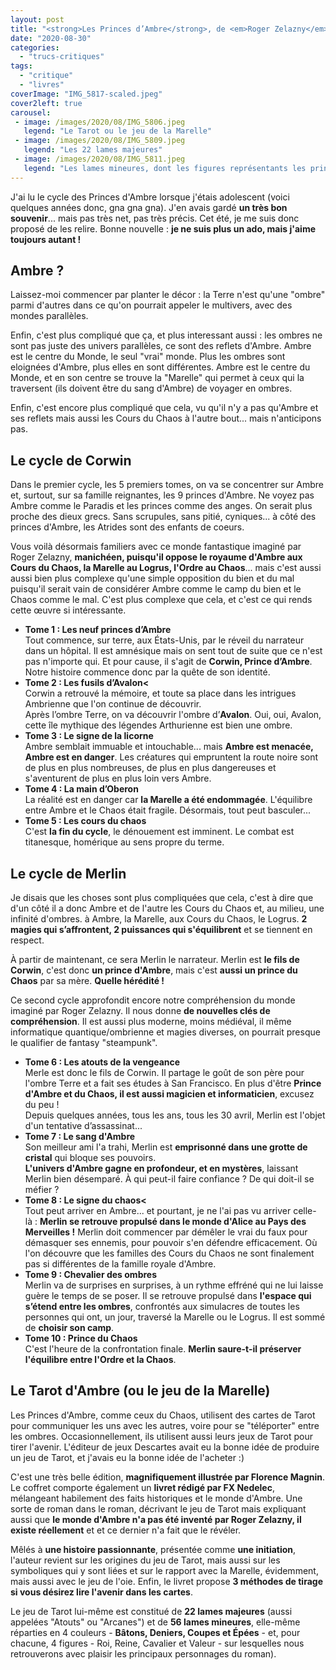 ```yaml
---
layout: post
title: "<strong>Les Princes d’Ambre</strong>, de <em>Roger Zelazny</em>"
date: "2020-08-30"
categories: 
  - "trucs-critiques"
tags: 
  - "critique"
  - "livres"
coverImage: "IMG_5817-scaled.jpeg"
cover2left: true
carousel: 
 - image: /images/2020/08/IMG_5806.jpeg
   legend: "Le Tarot ou le jeu de la Marelle"
 - image: /images/2020/08/IMG_5809.jpeg
   legend: "Les 22 lames majeures"
 - image: /images/2020/08/IMG_5811.jpeg
   legend: "Les lames mineures, dont les figures représentants les princes"
---
```


J'ai lu le cycle des Princes d'Ambre lorsque j'étais adolescent (voici quelques années donc, gna gna gna). J'en avais gardé **un très bon souvenir**... mais pas très net, pas très précis. Cet été, je me suis donc proposé de les relire. Bonne nouvelle : **je ne suis plus un ado, mais j'aime toujours autant !**

## Ambre ?

Laissez-moi commencer par planter le décor : la Terre n'est qu'une "ombre" parmi d'autres dans ce qu'on pourrait appeler le multivers, avec des mondes parallèles.

Enfin, c'est plus compliqué que ça, et plus interessant aussi : les ombres ne sont pas juste des univers parallèles, ce sont des reflets d'Ambre. Ambre est le centre du Monde, le seul "vrai" monde. Plus les ombres sont eloignées d'Ambre, plus elles en sont différentes. Ambre est le centre du Monde, et en son centre se trouve la "Marelle" qui permet à ceux qui la traversent (ils doivent être du sang d'Ambre) de voyager en ombres.

Enfin, c'est encore plus compliqué que cela, vu qu'il n'y a pas qu'Ambre et ses reflets mais aussi les Cours du Chaos à l'autre bout... mais n'anticipons pas.

## Le cycle de Corwin

Dans le premier cycle, les 5 premiers tomes, on va se concentrer sur Ambre et, surtout, sur sa famille reignantes, les 9 princes d'Ambre. Ne voyez pas Ambre comme le Paradis et les princes comme des anges. On serait plus proche des dieux grecs. Sans scrupules, sans pitié, cyniques... à côté des princes d'Ambre, les Atrides sont des enfants de coeurs.

Vous voilà désormais familiers avec ce monde fantastique imaginé par Roger Zelazny, **manichéen, puisqu'il oppose le royaume d'Ambre aux Cours du Chaos, la Marelle au Logrus, l'Ordre au Chaos**... mais c'est aussi aussi bien plus complexe qu'une simple opposition du bien et du mal puisqu'il serait vain de considérer Ambre comme le camp du bien et le Chaos comme le mal. C'est plus complexe que cela, et c'est ce qui rends cette œuvre si intéressante.

- **Tome 1 : Les neuf princes d’Ambre**<br />Tout commence, sur terre, aux États-Unis, par le réveil du narrateur dans un hôpital. Il est amnésique mais on sent tout de suite que ce n'est pas n'importe qui. Et pour cause, il s'agit de <strong>Corwin, Prince d’Ambre</strong>. Notre histoire commence donc par la quête de son identité.
- **Tome 2 : Les fusils d’Avalon<**<br />Corwin a retrouvé la mémoire, et toute sa place dans les intrigues Ambrienne que l'on continue de découvrir.<br />Après l’ombre Terre, on va découvrir l'ombre d’<strong>Avalon</strong>. Oui, oui, Avalon, cette île mythique des légendes Arthurienne est bien une ombre.
- **Tome 3 : Le signe de la licorne**<br />Ambre semblait immuable et intouchable... mais <strong>Ambre est menacée, Ambre est en danger</strong>. Les créatures qui empruntent la route noire sont de plus en plus nombreuses, de plus en plus dangereuses et s'aventurent de plus en plus loin vers Ambre.
- **Tome 4 : La main d’Oberon**<br />La réalité est en danger car <strong>la Marelle a été endommagée</strong>. L'équilibre entre Ambre et le Chaos était fragile. Désormais, tout peut basculer...
- **Tome 5 : Les cours du chaos**<br />C'est <strong>la fin du cycle</strong>, le dénouement est imminent. Le combat est titanesque, homérique au sens propre du terme.

## Le cycle de Merlin

Je disais que les choses sont plus compliquées que cela, c'est à dire que d'un côté il a donc Ambre et de l'autre les Cours du Chaos et, au milieu, une infinité d'ombres. à Ambre, la Marelle, aux Cours du Chaos, le Logrus. **2 magies qui s’affrontent, 2 puissances qui s'équilibrent** et se tiennent en respect.

À partir de maintenant, ce sera Merlin le narrateur. Merlin est **le fils de Corwin**, c'est donc **un prince d'Ambre**, mais c'est **aussi un prince du Chaos** par sa mère. **Quelle hérédité !**

Ce second cycle approfondit encore notre compréhension du monde imaginé par Roger Zelazny. Il nous donne **de nouvelles clés de compréhension**. Il est aussi plus moderne, moins médiéval, il même informatique quantique/ombrienne et magies diverses, on pourrait presque le qualifier de fantasy "steampunk".

- **Tome 6 : Les atouts de la vengeance**<br />Merle est donc le fils de Corwin. Il partage le goût de son père pour l'ombre Terre et a fait ses études à San Francisco. En plus d'être <strong>Prince d'Ambre et du Chaos, il est aussi magicien et informaticien</strong>, excusez du peu&nbsp;!<br />Depuis quelques années, tous les ans, tous les 30&nbsp;avril, Merlin est l'objet d'un tentative d’assassinat...
- **Tome 7 : Le sang d'Ambre**<br />Son meilleur ami l'a trahi, Merlin est <strong>emprisonné dans une grotte de cristal</strong> qui bloque ses pouvoirs.<br /><strong>L'univers d'Ambre gagne en profondeur, et en mystères</strong>, laissant Merlin bien désemparé. À qui peut-il faire confiance&nbsp;? De qui doit-il se méfier&nbsp;?
- **Tome 8 : Le signe du chaos<**<br />Tout peut arriver en Ambre... et pourtant, je ne l'ai pas vu arriver celle-là&nbsp;: <strong>Merlin se retrouve propulsé dans le monde d'Alice au Pays des Merveilles&nbsp;!</strong>
Merlin doit commencer par démêler le vrai du faux pour démasquer ses ennemis, pour pouvoir s'en défendre efficacement. Où l'on découvre que les familles des Cours du Chaos ne sont finalement pas si différentes de la famille royale d'Ambre.
- **Tome 9 : Chevalier des ombres**<br />Merlin va de surprises en surprises, à un rythme effréné qui ne lui laisse guère le temps de se poser. Il se retrouve propulsé dans <strong>l'espace qui s’étend entre les ombres</strong>, confrontés aux simulacres de toutes les personnes qui ont, un jour, traversé la Marelle ou le Logrus. Il est sommé de <strong>choisir son camp</strong>.
- **Tome 10 : Prince du Chaos**<br />C'est l'heure de la confrontation finale. <strong>Merlin saure-t-il préserver l'équilibre entre l'Ordre et la Chaos</strong>.

## Le Tarot d'Ambre (ou le jeu de la Marelle)

Les Princes d'Ambre, comme ceux du Chaos, utilisent des cartes de Tarot pour communiquer les uns avec les autres, voire pour se "téléporter" entre les ombres. Occasionnellement, ils utilisent aussi leurs jeux de Tarot pour tirer l'avenir. L'éditeur de jeux Descartes avait eu la bonne idée de produire un jeu de Tarot, et j'avais eu la bonne idée de l'acheter :)

C'est une très belle édition, **magnifiquement illustrée par Florence Magnin**. Le coffret comporte également un **livret rédigé par FX Nedelec**, mélangeant habilement des faits historiques et le monde d'Ambre. Une sorte de roman dans le roman, décrivant le jeu de Tarot mais expliquant aussi que **le monde d'Ambre n'a pas été inventé par Roger Zelazny, il existe réellement** et et ce dernier n'a fait que le révéler.

Mêlés à **une histoire passionnante**, présentée comme **une initiation**, l'auteur revient sur les origines du jeu de Tarot, mais aussi sur les symboliques qui y sont liées et sur le rapport avec la Marelle, évidemment, mais aussi avec le jeu de l'oie. Enfin, le livret propose **3 méthodes de tirage si vous désirez lire l'avenir dans les cartes**.

Le jeu de Tarot lui-même est constitué de **22 lames majeures** (aussi appelées "Atouts" ou "Arcanes") et de **56 lames mineures**, elle-même réparties en 4 couleurs - **Bâtons, Deniers, Coupes et Épées** - et, pour chacune, 4 figures - Roi, Reine, Cavalier et Valeur - sur lesquelles nous retrouverons avec plaisir les principaux personnages du roman).

